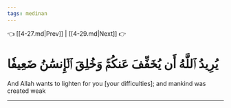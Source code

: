 ```yaml
---
tags: medinan
---
```


👈 [[4-27.md|Prev]] | [[4-29.md|Next]] 👉

# يُرِيدُ ٱللَّهُ أَن يُخَفِّفَ عَنكُمۡۚ وَخُلِقَ ٱلۡإِنسَٰنُ ضَعِيفٗا

And Allah wants to lighten for you [your difficulties]; and mankind was created weak

---

